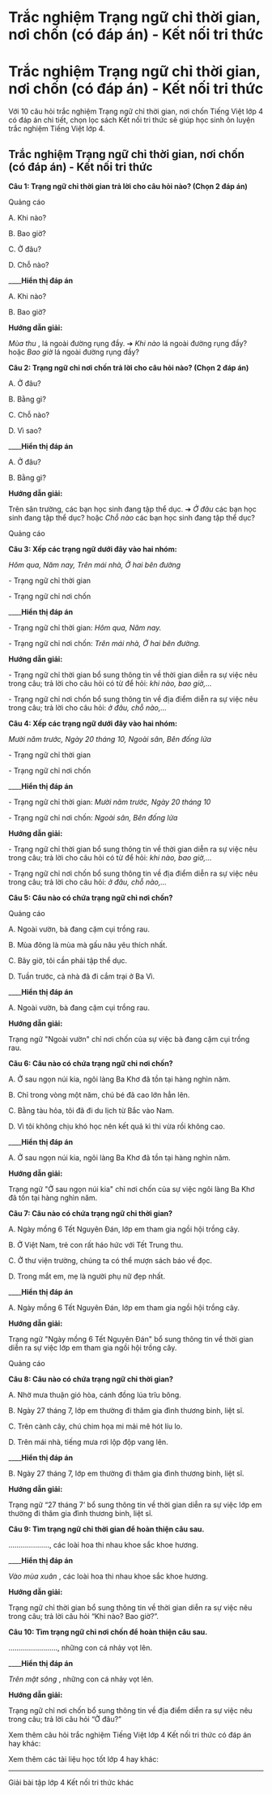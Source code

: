 # Trắc nghiệm Trạng ngữ chỉ thời gian, nơi chốn (có đáp án) - Kết nối tri thức

# Trắc nghiệm Trạng ngữ chỉ thời gian, nơi chốn (có đáp án) - Kết nối tri thức

Với 10 câu hỏi trắc nghiệm Trạng ngữ chỉ thời gian, nơi chốn Tiếng Việt lớp 4 có đáp án chi tiết, chọn lọc sách Kết nối tri thức sẽ giúp học sinh ôn luyện trắc nghiệm Tiếng Việt lớp 4.

## Trắc nghiệm Trạng ngữ chỉ thời gian, nơi chốn (có đáp án) - Kết nối tri thức

**Câu 1: Trạng ngữ chỉ thời gian trả lời cho câu hỏi nào? (Chọn 2 đáp án)**

Quảng cáo

A. Khi nào?

B. Bao giờ?

C. Ở đâu?

D. Chỗ nào?

____**Hiển thị đáp án**

A. Khi nào?

B. Bao giờ?

**Hướng dẫn giải:**

_Mùa thu_ , lá ngoài đường rụng đầy. ➔  _Khi nào_ lá ngoài đường rụng đầy? hoặc  _Bao giờ_ lá ngoài đường rụng đầy?

**Câu 2: Trạng ngữ chỉ nơi chốn trả lời cho câu hỏi nào? (Chọn 2 đáp án)**

A. Ở đâu?

B. Bằng gì?

C. Chỗ nào?

D. Vì sao?

____**Hiển thị đáp án**

A. Ở đâu?

B. Bằng gì?

**Hướng dẫn giải:**

Trên sân trường, các bạn học sinh đang tập thể dục. ➔ _Ở đâu_ các bạn học sinh đang tập thể dục? hoặc  _Chỗ nào_ các bạn học sinh đang tập thể dục?

Quảng cáo

**Câu 3: Xếp các trạng ngữ dưới đây vào hai nhóm:**

_Hôm qua, Năm nay, Trên mái nhà, Ở hai bên đường_

\- Trạng ngữ chỉ thời gian

\- Trạng ngữ chỉ nơi chốn

____**Hiển thị đáp án**

\- Trạng ngữ chỉ thời gian: _Hôm qua, Năm nay._

\- Trạng ngữ chỉ nơi chốn: _Trên mái nhà, Ở hai bên đường._

**Hướng dẫn giải:**

\- Trạng ngữ chỉ thời gian bổ sung thông tin về thời gian diễn ra sự việc nêu trong câu; trả lời cho câu hỏi có từ để hỏi:  _khi nào, bao giờ,…_

\- Trạng ngữ chỉ nơi chốn bổ sung thông tin về địa điểm diễn ra sự việc nêu trong câu; trả lời cho câu hỏi:  _ở đâu, chỗ nào,…_

**Câu 4: Xếp các trạng ngữ dưới đây vào hai nhóm:**

_Mười năm trước, Ngày 20 tháng 10, Ngoài sân, Bên đống lửa_

\- Trạng ngữ chỉ thời gian

\- Trạng ngữ chỉ nơi chốn

____**Hiển thị đáp án**

\- Trạng ngữ chỉ thời gian: _Mười năm trước, Ngày 20 tháng 10_

\- Trạng ngữ chỉ nơi chốn: _Ngoài sân, Bên đống lửa_

**Hướng dẫn giải:**

\- Trạng ngữ chỉ thời gian bổ sung thông tin về thời gian diễn ra sự việc nêu trong câu; trả lời cho câu hỏi có từ để hỏi:  _khi nào, bao giờ,…_

\- Trạng ngữ chỉ nơi chốn bổ sung thông tin về địa điểm diễn ra sự việc nêu trong câu; trả lời cho câu hỏi:  _ở đâu, chỗ nào,…_

**Câu 5: Câu nào có chứa trạng ngữ chỉ nơi chốn?**

Quảng cáo

A. Ngoài vườn, bà đang cặm cụi trồng rau.

B. Mùa đông là mùa mà gấu nâu yêu thích nhất.

C. Bây giờ, tôi cần phải tập thể dục.

D. Tuần trước, cả nhà đã đi cắm trại ở Ba Vì.

____**Hiển thị đáp án**

A. Ngoài vườn, bà đang cặm cụi trồng rau.

**Hướng dẫn giải:**

Trạng ngữ "Ngoài vườn" chỉ nơi chốn của sự việc bà đang cặm cụi trồng rau.

**Câu 6: Câu nào có chứa trạng ngữ chỉ nơi chốn?**

A. Ở sau ngọn núi kia, ngôi làng Ba Khơ đã tồn tại hàng nghìn năm.

B. Chỉ trong vòng một năm, chú bé đã cao lớn hẳn lên.

C. Bằng tàu hỏa, tôi đã đi du lịch từ Bắc vào Nam.

D. Vì tôi không chịu khó học nên kết quả kì thi vừa rồi không cao.

____**Hiển thị đáp án**

A. Ở sau ngọn núi kia, ngôi làng Ba Khơ đã tồn tại hàng nghìn năm.

**Hướng dẫn giải:**

Trạng ngữ "Ở sau ngọn núi kia" chỉ nơi chốn của sự việc ngôi làng Ba Khơ đã tồn tại hàng nghìn năm.

**Câu 7: Câu nào có chứa trạng ngữ chỉ thời gian?**

A. Ngày mồng 6 Tết Nguyên Đán, lớp em tham gia ngồi hội trồng cây.

B. Ở Việt Nam, trẻ con rất háo hức với Tết Trung thu.

C. Ở thư viện trường, chúng ta có thể mượn sách báo về đọc.

D. Trong mắt em, mẹ là người phụ nữ đẹp nhất.

____**Hiển thị đáp án**

A. Ngày mồng 6 Tết Nguyên Đán, lớp em tham gia ngồi hội trồng cây.

**Hướng dẫn giải:**

Trạng ngữ "Ngày mồng 6 Tết Nguyên Đán" bổ sung thông tin về thời gian diễn ra sự việc lớp em tham gia ngồi hội trồng cây.

Quảng cáo

**Câu 8: Câu nào có chứa trạng ngữ chỉ thời gian?**

A. Nhờ mưa thuận gió hòa, cánh đồng lúa trĩu bông.

B. Ngày 27 tháng 7, lớp em thường đi thăm gia đình thương binh, liệt sĩ.

C. Trên cành cây, chú chim họa mi mải mê hót líu lo.

D. Trên mái nhà, tiếng mưa rơi lộp độp vang lên.

____**Hiển thị đáp án**

B. Ngày 27 tháng 7, lớp em thường đi thăm gia đình thương binh, liệt sĩ.

**Hướng dẫn giải:**

Trạng ngữ “27 tháng 7’ bổ sung thông tin về thời gian diễn ra sự việc lớp em thường đi thăm gia đình thương binh, liệt sĩ. 

**Câu 9: Tìm trạng ngữ chỉ thời gian để hoàn thiện câu sau.**

……………….., các loài hoa thi nhau khoe sắc khoe hương.

____**Hiển thị đáp án**

_Vào mùa xuân_ , các loài hoa thi nhau khoe sắc khoe hương.

**Hướng dẫn giải:**

Trạng ngữ chỉ thời gian bổ sung thông tin về thời gian diễn ra sự việc nêu trong câu; trả lời câu hỏi “Khi nào? Bao giờ?”.

**Câu 10: Tìm trạng ngữ chỉ nơi chốn để hoàn thiện câu sau.**

……………………, những con cá nhảy vọt lên.

____**Hiển thị đáp án**

_Trên mặt sông_ , những con cá nhảy vọt lên.

**Hướng dẫn giải:**

Trạng ngữ chỉ nơi chốn bổ sung thông tin về địa điểm diễn ra sự việc nêu trong câu; trả lời câu hỏi “Ở đâu?”

Xem thêm câu hỏi trắc nghiệm Tiếng Việt lớp 4 Kết nối tri thức có đáp án hay khác:

Xem thêm các tài liệu học tốt lớp 4 hay khác:

* * *

Giải bài tập lớp 4 Kết nối tri thức khác
